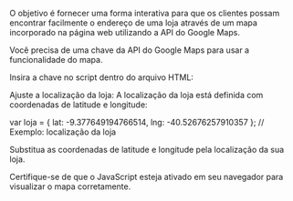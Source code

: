 O objetivo é fornecer uma forma interativa para que os clientes possam encontrar facilmente o endereço de uma loja através de um mapa incorporado na página web utilizando a API do Google Maps.

Você precisa de uma chave da API do Google Maps para usar a funcionalidade do mapa. 

Insira a chave no script dentro do arquivo HTML:

<script src="https://maps.googleapis.com/maps/api/js?key=SUA_CHAVE_AQUI&callback=initMap&libraries=&v=weekly" async></script>   
Ajuste a localização da loja: A localização da loja está definida com coordenadas de latitude e longitude:

var loja = { lat: -9.377649194766514, lng: -40.52676257910357 }; // Exemplo: localização da loja

Substitua as coordenadas de latitude e longitude pela localização da sua loja.

Certifique-se de que o JavaScript esteja ativado em seu navegador para visualizar o mapa corretamente.
